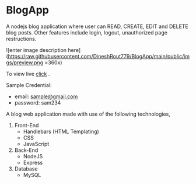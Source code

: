 
# BlogApp 

A nodejs blog application where user can READ, CREATE, EDIT and DELETE blog posts. Other features include login, logout, unauthorized page restructions. 


![enter image description here](https://raw.githubusercontent.com/DineshRout779/BlogApp/main/public/imgs/preview.png =360x)

To view live [click](https://agile-eyrie-30726.herokuapp.com/) .

Sample Credential:
  - email: sample@gmail.com
  - password: sam234

A blog web application made with use of the following technologies,
1. Front-End 
   - Handlebars (HTML Templating)
   - CSS
   - JavaScript
2. Back-End
    - NodeJS
    - Express
3. Database 
    - MySQL
